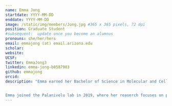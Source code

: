 ```yaml
---
name: Emma Jong
startdate: YYYY-MM-DD
enddate: YYYY-MM-DD
image: /static/img/members/Jong.jpg #365 x 365 pixels, 72 dpi
position: Graduate Student
#subsequent:  update once you become an alumnus
pronouns: she/her/hers
email: emmajong (at) email.arizona.edu
scholar: 
website: 
UCSF: 
twitter: EmmaJong3
linkedin: emma-jong-b0587983
github: emmajong
orcid: 
description: "Emma earned her Bachelor of Science in Molecular and Cellular Biology at the University of Arizona in 2017 and received her Master's degree in Plant Science at the University of Arizona in 2021. During her undergraduate career, Emma joined Dr. Betsy Arnold's lab and assisted in research related to tropical endophytes. After receiving her Bachelor's degree, Emma worked as the lab manager in Dr. Rachel Gallery's lab and assisted in projects related to plant-soil microbial ecology, including microbial controls of tropical plant community diversity, recreational camping effects on soil microbial activity in rangelands and how  microbial activity influences carbon levels in soils.  


Emma joined the Palanivelu lab in 2019, where her reaserch focuses on proteins important to overcoming interspecific hybridization barriers in Brassicaceae during pollen tube reception, a key step in plant reproduction."
---
```

